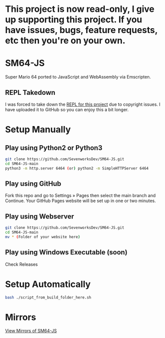 # This project is now read-only, I give up supporting this project. If you have issues, bugs, feature requests, etc then you're on your own.
# SM64-JS
Super Mario 64 ported to JavaScript and WebAssembly via Emscripten.  
## REPL Takedown
I was forced to take down the [REPL for this project](https://replit.com/@jscraft/sm64?v=1) due to copyright issues. I have uploaded it to GitHub so you can enjoy this a bit longer.  
# Setup Manually
## Play using Python2 or Python3
```bash
git clone https://github.com/SevenworksDev/SM64-JS.git
cd SM64-JS-main
python3 -m http.server 6464 (or) python2 -m SimpleHTTPServer 6464
```
## Play using GitHub
Fork this repo and go to Settings » Pages then select the main branch and Continue. Your GitHub Pages website will be set up in one or two minutes.  
## Play using Webserver
```bash
git clone https://github.com/SevenworksDev/SM64-JS.git
cd SM64-JS-main
mv * (Folder of your website here)
```
## Play using Windows Executable (soon)
Check Releases  
# Setup Automatically
```bash
bash ./script_from_build_folder_here.sh
```
# Mirrors
[View Mirrors of SM64-JS](https://raw.githubusercontent.com/SevenworksDev/SM64-JS/main/pages/mirrors.txt)
